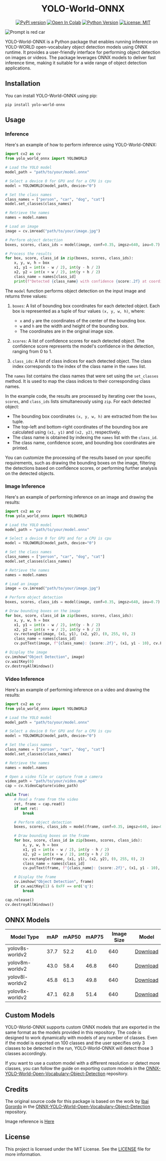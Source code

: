 <div align="center">

# YOLO-World-ONNX

[![PyPI version](https://badge.fury.io/py/yolo-world-onnx.svg)](https://badge.fury.io/py/yolo-world-onnx)
[![Open In Colab](https://colab.research.google.com/assets/colab-badge.svg)](https://colab.research.google.com/github/Ziad-Algrafi/yolo-world-onnx/blob/main/assets/YOLO_World_ONNX.ipynb)
[![Python Version](https://img.shields.io/badge/python-3.9%2B-blue)](https://www.python.org/downloads/)
[![License: MIT](https://img.shields.io/badge/License-MIT-yellow.svg)](https://opensource.org/licenses/MIT)

</div>

![Prompt is red car](https://raw.githubusercontent.com/Ziad-Algrafi/yolo-world-onnx/main/assets/Object%20Detection.png)

YOLO-World-ONNX is a Python package that enables running inference on YOLO-WORLD open-vocabulary object detection models using ONNX runtime. It provides a user-friendly interface for performing object detection on images or videos. The package leverages ONNX models to deliver fast inference time, making it suitable for a wide range of object detection applications.

## Installation

You can install YOLO-World-ONNX using pip:

```
pip install yolo-world-onnx
```

## Usage

### Inference

Here's an example of how to perform inference using YOLO-World-ONNX:

```python
import cv2 as cv
from yolo_world_onnx import YOLOWORLD

# Load the YOLO model
model_path = "path/to/your/model.onnx"

# Select a device 0 for GPU and for a CPU is cpu
model = YOLOWORLD(model_path, device="0")

# Set the class names
class_names = ["person", "car", "dog", "cat"]
model.set_classes(class_names)

# Retrieve the names
names = model.names

# Load an image
image = cv.imread("path/to/your/image.jpg")

# Perform object detection
boxes, scores, class_ids = model(image, conf=0.35, imgsz=640, iou=0.7)

# Process the results
for box, score, class_id in zip(boxes, scores, class_ids):
    x, y, w, h = box
    x1, y1 = int(x - w / 2), int(y - h / 2)
    x2, y2 = int(x + w / 2), int(y + h / 2)
    class_name = names[class_id]
    print(f"Detected {class_name} with confidence {score:.2f} at coordinates (x1={x1}, y1={y1}, x2={x2}, y2={y2})")
```

The `model` function performs object detection on the input image and returns three values:

1. `boxes`: A list of bounding box coordinates for each detected object. Each box is represented as a tuple of four values `(x, y, w, h)`, where:

   - `x` and `y` are the coordinates of the center of the bounding box.
   - `w` and `h` are the width and height of the bounding box.
   - The coordinates are in the original image size.

2. `scores`: A list of confidence scores for each detected object. The confidence score represents the model's confidence in the detection, ranging from 0 to 1.

3. `class_ids`: A list of class indices for each detected object. The class index corresponds to the index of the class name in the `names` list.

The `names` list contains the class names that were set using the `set_classes` method. It is used to map the class indices to their corresponding class names.

In the example code, the results are processed by iterating over the `boxes`, `scores`, and `class_ids` lists simultaneously using `zip`. For each detected object:

- The bounding box coordinates `(x, y, w, h)` are extracted from the `box` tuple.
- The top-left and bottom-right coordinates of the bounding box are calculated using `(x1, y1)` and `(x2, y2)`, respectively.
- The class name is obtained by indexing the `names` list with the `class_id`.
- The class name, confidence score, and bounding box coordinates are printed.

You can customize the processing of the results based on your specific requirements, such as drawing the bounding boxes on the image, filtering the detections based on confidence scores, or performing further analysis on the detected objects.

### Image Inference

Here's an example of performing inference on an image and drawing the results:

```python
import cv2 as cv
from yolo_world_onnx import YOLOWORLD

# Load the YOLO model
model_path = "path/to/your/model.onnx"

# Select a device 0 for GPU and for a CPU is cpu
model = YOLOWORLD(model_path, device="0")

# Set the class names
class_names = ["person", "car", "dog", "cat"]
model.set_classes(class_names)

# Retrieve the names
names = model.names

# Load an image
image = cv.imread("path/to/your/image.jpg")

# Perform object detection
boxes, scores, class_ids = model(image, conf=0.35, imgsz=640, iou=0.7)

# Draw bounding boxes on the image
for box, score, class_id in zip(boxes, scores, class_ids):
    x, y, w, h = box
    x1, y1 = int(x - w / 2), int(y - h / 2)
    x2, y2 = int(x + w / 2), int(y + h / 2)
    cv.rectangle(image, (x1, y1), (x2, y2), (0, 255, 0), 2)
    class_name = names[class_id]
    cv.putText(image, f"{class_name}: {score:.2f}", (x1, y1 - 10), cv.FONT_HERSHEY_SIMPLEX, 0.9, (0, 255, 0), 2)

# Display the image
cv.imshow("Object Detection", image)
cv.waitKey(0)
cv.destroyAllWindows()
```

### Video Inference

Here's an example of performing inference on a video and drawing the results:

```python
import cv2 as cv
from yolo_world_onnx import YOLOWORLD

# Load the YOLO model
model_path = "path/to/your/model.onnx"

# Select a device 0 for GPU and for a CPU is cpu
model = YOLOWORLD(model_path, device="0")

# Set the class names
class_names = ["person", "car", "dog", "cat"]
model.set_classes(class_names)

# Retrieve the names
names = model.names

# Open a video file or capture from a camera
video_path = "path/to/your/video.mp4"
cap = cv.VideoCapture(video_path)

while True:
    # Read a frame from the video
    ret, frame = cap.read()
    if not ret:
        break

    # Perform object detection
    boxes, scores, class_ids = model(frame, conf=0.35, imgsz=640, iou=0.7)

    # Draw bounding boxes on the frame
    for box, score, class_id in zip(boxes, scores, class_ids):
        x, y, w, h = box
        x1, y1 = int(x - w / 2), int(y - h / 2)
        x2, y2 = int(x + w / 2), int(y + h / 2)
        cv.rectangle(frame, (x1, y1), (x2, y2), (0, 255, 0), 2)
        class_name = names[class_id]
        cv.putText(frame, f"{class_name}: {score:.2f}", (x1, y1 - 10), cv.FONT_HERSHEY_SIMPLEX, 0.9, (0, 255, 0), 2)

    # Display the frame
    cv.imshow("Object Detection", frame)
    if cv.waitKey(1) & 0xFF == ord('q'):
        break

cap.release()
cv.destroyAllWindows()
```

## ONNX Models

| Model Type      | mAP  | mAP50 | mAP75 | Image Size | Model                                                                                              |
| --------------- | ---- | ----- | ----- | ---------- | -------------------------------------------------------------------------------------------------- |
| yolov8s-worldv2 | 37.7 | 52.2  | 41.0  | 640        | [Download](https://github.com/Ziad-Algrafi/ODLabel/raw/main/assets/yolov8s-worldv2.onnx?download=) |
| yolov8m-worldv2 | 43.0 | 58.4  | 46.8  | 640        | [Download](https://github.com/Ziad-Algrafi/ODLabel/raw/main/assets/yolov8m-worldv2.onnx?download=) |
| yolov8l-worldv2 | 45.8 | 61.3  | 49.8  | 640        | [Download](https://github.com/Ziad-Algrafi/ODLabel/raw/main/assets/yolov8l-worldv2.onnx?download=) |
| yolov8x-worldv2 | 47.1 | 62.8  | 51.4  | 640        | [Download](https://github.com/Ziad-Algrafi/ODLabel/raw/main/assets/yolov8x-worldv2.onnx?download=) |

## Custom Models

YOLO-World-ONNX supports custom ONNX models that are exported in the same format as the models provided in this repository. The code is designed to work dynamically with models of any number of classes. Even if the model is exported on 100 classes and the user specifies only 3 classes to be detected in the run, YOLO-World-ONNX will detect those 3 classes accordingly.

If you want to use a custom model with a different resolution or detect more classes, you can follow the guide on exporting custom models in the [ONNX-YOLO-World-Open-Vocabulary-Object-Detection](https://github.com/ibaiGorordo/ONNX-YOLO-World-Open-Vocabulary-Object-Detection) repository.

## Credits

The original source code for this package is based on the work by [Ibai Gorordo](https://github.com/ibaiGorordo) in the [ONNX-YOLO-World-Open-Vocabulary-Object-Detection](https://github.com/ibaiGorordo/ONNX-YOLO-World-Open-Vocabulary-Object-Detection) repository.

Image reference is [Here](https://unsplash.com/photos/aerial-photography-of-cars-on-parking-lot-WPVtT0MEM00)

## License

This project is licensed under the MIT License. See the [LICENSE](LICENSE) file for more information.
